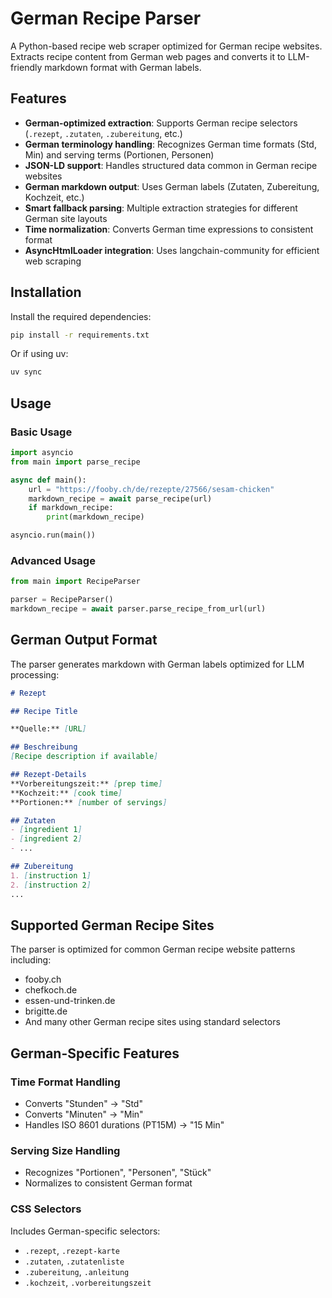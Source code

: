 # German Recipe Parser

A Python-based recipe web scraper optimized for German recipe websites. Extracts recipe content from German web pages and converts it to LLM-friendly markdown format with German labels.

## Features

- **German-optimized extraction**: Supports German recipe selectors (`.rezept`, `.zutaten`, `.zubereitung`, etc.)
- **German terminology handling**: Recognizes German time formats (Std, Min) and serving terms (Portionen, Personen)
- **JSON-LD support**: Handles structured data common in German recipe websites
- **German markdown output**: Uses German labels (Zutaten, Zubereitung, Kochzeit, etc.)
- **Smart fallback parsing**: Multiple extraction strategies for different German site layouts
- **Time normalization**: Converts German time expressions to consistent format
- **AsyncHtmlLoader integration**: Uses langchain-community for efficient web scraping

## Installation

Install the required dependencies:

```bash
pip install -r requirements.txt
```

Or if using uv:

```bash
uv sync
```

## Usage

### Basic Usage

```python
import asyncio
from main import parse_recipe

async def main():
    url = "https://fooby.ch/de/rezepte/27566/sesam-chicken"
    markdown_recipe = await parse_recipe(url)
    if markdown_recipe:
        print(markdown_recipe)

asyncio.run(main())
```

### Advanced Usage

```python
from main import RecipeParser

parser = RecipeParser()
markdown_recipe = await parser.parse_recipe_from_url(url)
```

## German Output Format

The parser generates markdown with German labels optimized for LLM processing:

```markdown
# Rezept

## Recipe Title

**Quelle:** [URL]

## Beschreibung
[Recipe description if available]

## Rezept-Details
**Vorbereitungszeit:** [prep time]
**Kochzeit:** [cook time]
**Portionen:** [number of servings]

## Zutaten
- [ingredient 1]
- [ingredient 2]
- ...

## Zubereitung
1. [instruction 1]
2. [instruction 2]
...
```

## Supported German Recipe Sites

The parser is optimized for common German recipe website patterns including:
- fooby.ch
- chefkoch.de
- essen-und-trinken.de
- brigitte.de
- And many other German recipe sites using standard selectors

## German-Specific Features

### Time Format Handling
- Converts "Stunden" → "Std"
- Converts "Minuten" → "Min"
- Handles ISO 8601 durations (PT15M) → "15 Min"

### Serving Size Handling
- Recognizes "Portionen", "Personen", "Stück"
- Normalizes to consistent German format

### CSS Selectors
Includes German-specific selectors:
- `.rezept`, `.rezept-karte`
- `.zutaten`, `.zutatenliste`
- `.zubereitung`, `.anleitung`
- `.kochzeit`, `.vorbereitungszeit`